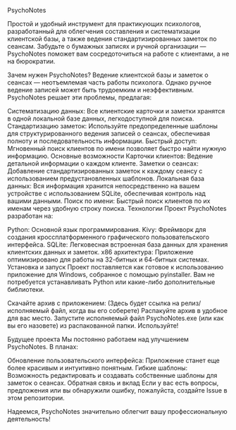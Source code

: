 PsychoNotes

Простой и удобный инструмент для практикующих психологов, разработанный для облегчения составления и систематизации клиентской базы, а также ведения стандартизированных заметок по сеансам. Забудьте о бумажных записях и ручной организации — PsychoNotes поможет вам сосредоточиться на работе с клиентами, а не на бюрократии.

Зачем нужен PsychoNotes?
Ведение клиентской базы и заметок о сеансах — неотъемлемая часть работы психолога. Однако ручное ведение записей может быть трудоемким и неэффективным. PsychoNotes решает эти проблемы, предлагая:

Систематизацию данных: Все клиентские карточки и заметки хранятся в одной локальной базе данных, легкодоступной для поиска.
Стандартизацию заметок: Используйте предопределенные шаблоны для структурированного ведения записей о сеансах, обеспечивая полноту и последовательность информации.
Быстрый доступ: Мгновенный поиск клиентов по имени позволяет быстро найти нужную информацию.
Основные возможности
Карточки клиентов: Ведение детальной информации о каждом клиенте.
Заметки о сеансах: Добавление стандартизированных заметок к каждому сеансу с использованием предустановленных шаблонов.
Локальная база данных: Вся информация хранится непосредственно на вашем устройстве с использованием SQLite, обеспечивая контроль над вашими данными.
Поиск по имени: Быстрый поиск клиентов по их именам через удобную строку поиска.
Технологии
Проект PsychoNotes разработан на:

Python: Основной язык программирования.
Kivy: Фреймворк для создания кроссплатформенного графического пользовательского интерфейса.
SQLite: Легковесная встроенная база данных для хранения клиентских данных и заметок.
x86 архитектура: Приложение оптимизировано для работы на 32-битных и 64-битных системах.
Установка и запуск
Проект поставляется как готовое к использованию приложение для Windows, собранное с помощью pyinstaller. Вам не потребуется устанавливать Python или какие-либо дополнительные библиотеки.

Скачайте архив с приложением: (Здесь будет ссылка на релиз/исполняемый файл, когда вы его соберете)
Распакуйте архив в удобное для вас место.
Запустите исполняемый файл PsychoNotes.exe (или как вы его назовете) из распакованной папки.
Используйте!

Будущее проекта
Мы постоянно работаем над улучшением PsychoNotes. В планах:

Обновление пользовательского интерфейса: Приложение станет еще более красивым и интуитивно понятным.
Гибкие шаблоны: Возможность редактировать и создавать собственные шаблоны для заметок о сеансах.
Обратная связь и вклад
Если у вас есть вопросы, предложения или вы обнаружили ошибку, пожалуйста, создайте Issue в этом репозитории.

Надеемся, PsychoNotes значительно облегчит вашу профессиональную деятельность!
